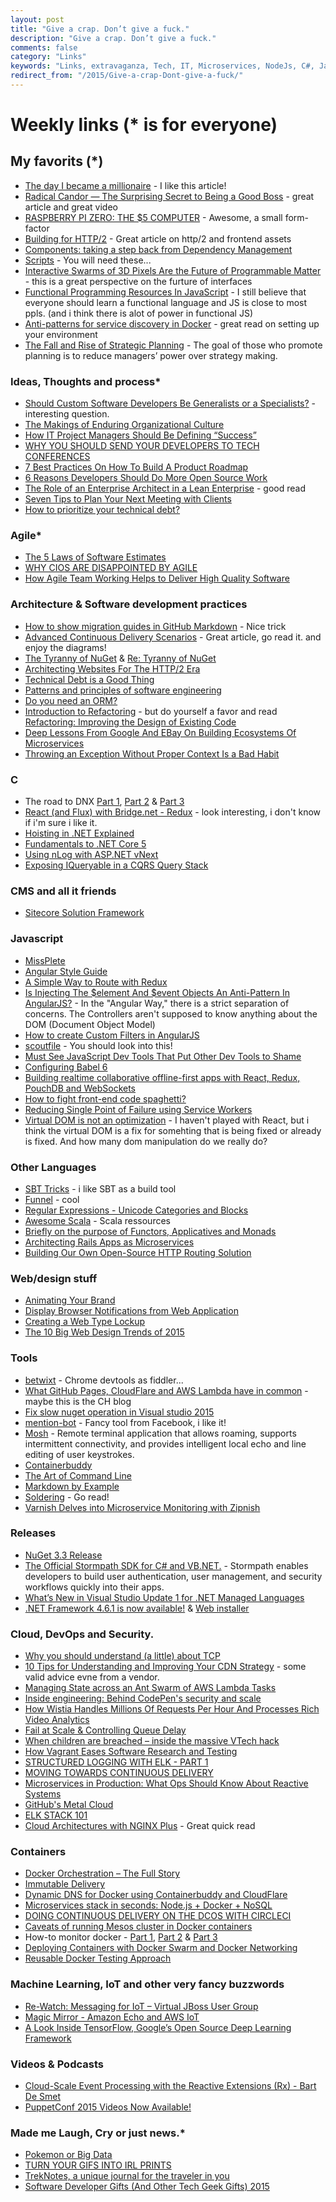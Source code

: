 ```yaml
---
layout: post
title: "Give a crap. Don’t give a fuck."
description: "Give a crap. Don’t give a fuck."
comments: false
category: "Links"
keywords: "Links, extravaganza, Tech, IT, Microservices, NodeJs, C#, Javascript, Solution architecture"
redirect_from: "/2015/Give-a-crap-Dont-give-a-fuck/"
---
```

# Weekly links (* is for everyone) #

##   My favorits (*) ##
  * [The day I became a millionaire](https://medium.com/@dhh/the-day-i-became-a-millionaire-55d7dc4d8293#.vwmvhvou1) - I like this article!
  * [Radical Candor — The Surprising Secret to Being a Good Boss](http://firstround.com/review/radical-candor-the-surprising-secret-to-being-a-good-boss/) - great article and great video
  * [RASPBERRY PI ZERO: THE $5 COMPUTER](https://www.raspberrypi.org/blog/raspberry-pi-zero/) - Awesome, a small form-factor
  * [Building for HTTP/2](http://rmurphey.com/blog/2015/11/25/building-for-http2) - Great article on http/2 and frontend assets
  * [Components: taking a step back from Dependency Management](http://lowlevelbits.org/components-management/)
  * [Scripts](https://github.com/NARKOZ/hacker-scripts) - You will need these...
  * [Interactive Swarms of 3D Pixels Are the Future of Programmable Matter](http://thenewstack.io/interactive-swarms-3d-pixels-future-programmable-matter/) - this is a great perspective on the furture of interfaces
  * [Functional Programming Resources In JavaScript](https://github.com/busypeoples/functional-programming-javascript) - I still believe that everyone should learn a functional language and JS is close to most ppls. (and i think there is alot of power in functional JS)
  * [Anti-patterns for service discovery in Docker](https://www.joyent.com/blog/container-native-discovery) - great read on setting up your environment
  * [The Fall and Rise of Strategic Planning](https://hbr.org/1994/01/the-fall-and-rise-of-strategic-planning) - The goal of those who promote planning is to reduce managers’ power over strategy making.


###  Ideas, Thoughts and process* ###
  * [Should Custom Software Developers Be Generalists or a Specialists?](http://blog.apterainc.com/custom-software/should-custom-software-developers-be-generalists-or-a-specialists) - interesting question.
  * [The Makings of Enduring Organizational Culture](https://www.thoughtworks.com/insights/blog/makings-enduring-organizational-culture)
  * [How IT Project Managers Should Be Defining “Success”](https://dzone.com/articles/how-it-project-managers-should-be-defining-success)
  * [WHY YOU SHOULD SEND YOUR DEVELOPERS TO TECH CONFERENCES](http://code.hootsuite.com/send-your-devs-to-conferences/)
  * [7 Best Practices On How To Build A Product Roadmap](https://dzone.com/articles/7-best-practices-on-how-to-build-a-product-roadmap)
  * [6 Reasons Developers Should Do More Open Source Work](https://dzone.com/articles/6-reasons-developers-should-do-more-open-source-wo)
  * [The Role of an Enterprise Architect in a Lean Enterprise](http://martinfowler.com/articles/ea-in-lean-enterprise.html) - good read
  * [Seven Tips to Plan Your Next Meeting with Clients](https://www.thoughtworks.com/insights/blog/seven-tips-plan-your-next-meeting-clients)
  * [How to prioritize your technical debt?](http://blog.codacy.com/2015/12/01/prioritize-technical-debt/#gs.Mj_vnTo)
 
### Agile* ###
  * [The 5 Laws of Software Estimates](http://ardalis.com/5-laws-of-software-estimates)
  * [WHY CIOS ARE DISAPPOINTED BY AGILE](http://magenic.com/Blog/Post/132/Why-CIOs-are-Disappointed-by-Agile)
  * [How Agile Team Working Helps to Deliver High Quality Software](http://www.benlinders.com/2015/how-agile-team-working-helps-to-deliver-high-quality-software/)

###  Architecture & Software development practices ###
  * [How to show migration guides in GitHub Markdown](https://gist.github.com/staltz/728a18877948f059d570) - Nice trick
  * [Advanced Continuous Delivery Scenarios](http://blog.codeship.com/advanced-continuous-delivery-scenarios/) - Great article, go read it. and enjoy the diagrams!
  * [The Tyranny of NuGet](http://mitchdenny.com/the-tyranny-of-nuget/) & [Re: Tyranny of NuGet](http://paulstovell.com/blog/re-tyranny-of-nuget)
  * [Architecting Websites For The HTTP/2 Era](https://ma.ttias.be/architecting-websites-http2-era/)
  * [Technical Debt is a Good Thing](http://logz.io/blog/technical-debt)
  * [Patterns and principles of software engineering](http://blog.moove-it.com/patterns-and-principles-of-software-engineering/)
  * [Do you need an ORM?](http://enterprisecraftsmanship.com/2015/11/30/do-you-need-an-orm/)
  * [Introduction to Refactoring](http://www.blackbytes.info/2015/12/ruby-refactoring/) - but do yourself a favor and read [Refactoring: Improving the Design of Existing Code](http://www.amazon.com/Refactoring-Improving-Design-Existing-Code/dp/0201485672/)
  * [Deep Lessons From Google And EBay On Building Ecosystems Of Microservices](http://highscalability.com/blog/2015/12/1/deep-lessons-from-google-and-ebay-on-building-ecosystems-of.html)
  * [Throwing an Exception Without Proper Context Is a Bad Habit](http://www.yegor256.com/2015/12/01/rethrow-exceptions.html)
 
###  **C** ###
  * The road to DNX [Part 1](http://blog.marcgravell.com/2015/11/the-road-to-dnx-part-1.html), [Part 2](http://blog.marcgravell.com/2015/11/the-road-to-dnx-part-2.html) & [Part 3](http://blog.marcgravell.com/2015/11/the-road-to-dnxpart-3.html)
  * [React (and Flux) with Bridge.net - Redux](http://www.productiverage.com/react-and-flux-with-bridgenet-redux) - look interesting, i don't know if i'm sure i like it.
  * [Hoisting in .NET Explained](https://alexandrnikitin.github.io/blog/hoisting-in-net-explained/)
  * [Fundamentals to .NET Core 5](http://blogs.msdn.com/b/manjug/archive/2015/11/28/fundamentals-to-net-core-5.aspx)
  * [Using nLog with ASP.NET vNext](http://www.codeproject.com/Tips/1005242/Using-nLog-with-ASP-NET-vNext)
  * [Exposing IQueryable in a CQRS Query Stack](http://buildplease.com/pages/lets-iqueryable/)
 

###  CMS and all it friends ###
  * [Sitecore Solution Framework](https://github.com/Sitecore/Habitat)

###  Javascript  ###
  * [MissPlete](http://xavi.github.io/miss-plete/)
  * [Angular Style Guide](https://github.com/johnpapa/angular-styleguide)
  * [A Simple Way to Route with Redux](http://jlongster.com/A-Simple-Way-to-Route-with-Redux)
  * [Is Injecting The $element And $event Objects An Anti-Pattern In AngularJS?](http://www.bennadel.com/blog/2959-is-injecting-the-element-and-event-objects-an-anti-pattern-in-angularjs.htm) - In the "Angular Way," there is a strict separation of concerns. The Controllers aren't supposed to know anything about the DOM (Document Object Model)
  * [How to create Custom Filters in AngularJS](http://www.infragistics.com/community/blogs/dhananjay_kumar/archive/2015/11/24/how-to-create-custom-filters-in-angularjs.aspx)
  * [scoutfile](https://github.com/bazaarvoice/scoutfile) - You should look into this!
  * [Must See JavaScript Dev Tools That Put Other Dev Tools to Shame](https://medium.com/javascript-scene/must-see-javascript-dev-tools-that-put-other-dev-tools-to-shame-aca6d3e3d925#.oqz7ia2e8)
  * [Configuring Babel 6](http://www.2ality.com/2015/11/configuring-babel6.html)
  * [Building realtime collaborative offline-first apps with React, Redux, PouchDB and WebSockets](http://blog.yld.io/2015/11/30/building-realtime-collaborative-offline-first-apps-with-react-redux-pouchdb-and-web-sockets/)
  * [How to fight front-end code spaghetti?](https://www.future-processing.pl/blog/how-to-fight-front-end-code-spaghetti/)
  * [Reducing Single Point of Failure using Service Workers](http://calendar.perfplanet.com/2015/reducing-single-point-of-failure-using-service-workers/)
  * [Virtual DOM is not an optimization](https://uniphil.github.io/virtual-dom/) - I haven't played with React, but i think the virtual DOM is a fix for somehting that is being fixed or already is fixed. And how many dom manipulation do we really do?


###  Other Languages  ###
  * [SBT Tricks](http://underscore.io/blog/posts/2015/11/09/sbt-commands.html) - i like SBT as a build tool
  * [Funnel](http://oncue.github.io/funnel/) - cool 
  * [Regular Expressions - Unicode Categories and Blocks](http://www.blackwasp.co.uk/RegexUnicodeCategories.aspx)
  * [Awesome Scala](https://github.com/lauris/awesome-scala#) - Scala ressources
  * [Briefly on the purpose of Functors, Applicatives and Monads](https://codetalk.io/posts/2015-11-28-briefly-on-the-purpose-of-functors-applicatives-and-monads.html)
  * [Architecting Rails Apps as Microservices](https://dzone.com/articles/architecting-rails-apps-as-microservices)
  * [Building Our Own Open-Source HTTP Routing Solution](https://tech.zalando.com/blog/building-our-own-open-source-http-routing-solution/)


###  Web/design stuff ###
  * [Animating Your Brand](https://24ways.org/2015/animating-your-brand/)
  * [Display Browser Notifications from Web Application](http://www.9lessons.info/2015/11/display-browser-notifications-from-web.html)
  * [Creating a Web Type Lockup](https://css-tricks.com/creating-web-type-lockup/)
  * [The 10 Big Web Design Trends of 2015](http://www.sitepoint.com/the-10-big-web-design-trends-of-2015/)

###  Tools ###
  * [betwixt](https://github.com/kdzwinel/betwixt) - Chrome devtools as fiddler...
  * [What GitHub Pages, CloudFlare and AWS Lambda have in common](https://orlandodevs.com/blog/github-pages-cloudfront-aws-lambda/) - maybe this is the CH blog
  * [Fix slow nuget operation in Visual studio 2015](http://geekswithblogs.net/anirugu/archive/2015/11/24/fix-slow-nuget-in-visual-studio-2015.aspx?)
  * [mention-bot](https://github.com/facebook/mention-bot) - Fancy tool from Facebook, i like it!
  * [Mosh](https://mosh.mit.edu/) - Remote terminal application that allows roaming, supports intermittent connectivity, and provides intelligent local echo and line editing of user keystrokes.
  * [Containerbuddy](https://github.com/joyent/containerbuddy)
  * [The Art of Command Line](https://github.com/jlevy/the-art-of-command-line/blob/master/README.md)
  * [Markdown by Example](http://stackabuse.com/markdown-by-example/)
  * [Soldering](http://mightyohm.com/files/soldercomic/FullSolderComic_EN.pdf) - Go read!
  * [Varnish Delves into Microservice Monitoring with Zipnish](http://thenewstack.io/varnish-delves-into-microservice-monitoring-with-zipnish/)
 
###  Releases ###
  * [NuGet 3.3 Release](http://blog.nuget.org/20151118/nuget-3.3.html)
  * [The Official Stormpath SDK for C# and VB.NET.](https://github.com/stormpath/stormpath-sdk-dotnet) - Stormpath enables developers to build user authentication, user management, and security workflows quickly into their apps.
  * [What’s New in Visual Studio Update 1 for .NET Managed Languages](http://blogs.msdn.com/b/dotnet/archive/2015/11/30/what-s-new-in-visual-studio-update-1-for-net-managed-languages.aspx?WT.mc_id=DX_MVP4025064)
  * [.NET Framework 4.6.1 is now available!](http://blogs.msdn.com/b/dotnet/archive/2015/11/30/net-framework-4-6-1-is-now-available.aspx?WT.mc_id=DX_MVP4025064) & [Web installer](https://www.microsoft.com/en-us/download/details.aspx?id=49981)

###  Cloud, DevOps and Security.  ###
  * [Why you should understand (a little) about TCP](http://jvns.ca/blog/2015/11/21/why-you-should-understand-a-little-about-tcp/)
  * [10 Tips for Understanding and Improving Your CDN Strategy](https://www.maxcdn.com/blog/cdn-tips-roundup-1/) - some valid advice evne from a vendor.
  * [Managing State across an Ant Swarm of AWS Lambda Tasks](https://medium.com/@edwardbenson/managing-state-across-an-ant-swarm-of-aws-lambda-tasks-f225ff8564ae#.upifaanef)
  * [Inside engineering: Behind CodePen's security and scale](https://scaleyourcode.com/blog/article/24)
  * [How Wistia Handles Millions Of Requests Per Hour And Processes Rich Video Analytics](http://highscalability.com/blog/2015/11/23/how-wistia-handles-millions-of-requests-per-hour-and-process.html)
  * [Fail at Scale & Controlling Queue Delay](http://blog.acolyer.org/2015/11/19/fail-at-scale-controlling-queue-delay/)
  * [When children are breached – inside the massive VTech hack](http://www.troyhunt.com/2015/11/when-children-are-breached-inside.html)
  * [How Vagrant Eases Software Research and Testing](http://thenewstack.io/vagrant-developers-researchers/)
  * [STRUCTURED LOGGING WITH ELK - PART 1](http://engineering.laterooms.com/structured-logging-with-elk-part-1/)
  * [MOVING TOWARDS CONTINUOUS DELIVERY](http://engineering.laterooms.com/moving-towards-continuous-delivery/)
  * [Microservices in Production: What Ops Should Know About Reactive Systems](https://www.typesafe.com/blog/microservices-in-production-what-ops-should-know-about-reactive-systems)
  * [GitHub's Metal Cloud](http://githubengineering.com/githubs-metal-cloud/)
  * [ELK STACK 101](http://code.hootsuite.com/elk-stack-101/)
  * [Cloud Architectures with NGINX Plus](https://www.nginx.com/blog/cloud-architectures/) - Great quick read

### Containers ###
  * [Docker Orchestration – The Full Story](https://railsadventures.wordpress.com/2015/11/15/docker-orchestration-the-full-story/)
  * [Immutable Delivery](http://theagileadmin.com/tag/dockercmroundup/)
  * [Dynamic DNS for Docker using Containerbuddy and CloudFlare](https://www.joyent.com/blog/automatic-dns-updates-with-containerbuddy)
  * [Microservices stack in seconds: Node.js + Docker + NoSQL](https://www.joyent.com/blog/how-to-dockerize-a-complete-application)
  * [DOING CONTINUOUS DELIVERY ON THE DCOS WITH CIRCLECI](https://mesosphere.com/blog/2015/11/06/continuous-delivery-with-circleci/)
  * [Caveats of running Mesos cluster in Docker containers](http://container-solutions.com/caveats-of-running-mesos-cluster-in-docker-containers/)
  * How-to monitor docker - [Part 1](https://www.datadoghq.com/blog/the-docker-monitoring-problem/), [Part 2](https://www.datadoghq.com/blog/how-to-monitor-docker-resource-metrics/) & [Part 3](https://www.datadoghq.com/blog/how-to-collect-docker-metrics/)
  * [Deploying Containers with Docker Swarm and Docker Networking](http://www.javacodegeeks.com/2015/11/deploying-containers-docker-swarm-docker-networking.html)
  * [Reusable Docker Testing Approach](https://markosrendell.wordpress.com/2015/11/26/reusable-docker-testing-approach/)

### Machine Learning, IoT and other very fancy buzzwords ###
  * [Re-Watch: Messaging for IoT – Virtual JBoss User Group](http://developerblog.redhat.com/2015/11/30/messaging-for-iot-virtual-jboss-user-group/)
  * [Magic Mirror - Amazon Echo and AWS IoT](https://www.hackster.io/mexitek/magic-mirror-amazon-echo-and-aws-iot-29bba5)
  * [A Look Inside TensorFlow, Google’s Open Source Deep Learning Framework](http://thenewstack.io/look-inside-tensorflow-googles-open-source-deep-learning-framework/)
 
###  Videos & Podcasts ###
  * [Cloud-Scale Event Processing with the Reactive Extensions (Rx) - Bart De Smet](https://vimeo.com/132192255) 
  * [PuppetConf 2015 Videos Now Available!](https://puppetlabs.com/blog/puppetconf-2015-videos-now-available)
 

###  Made me Laugh, Cry or just news.* ###
  * [Pokemon or Big Data](https://pixelastic.github.io/pokemonorbigdata/)
  * [TURN YOUR GIFS INTO IRL PRINTS](http://gifpop.io/)
  * [TrekNotes, a unique journal for the traveler in you](https://treknotes.co/)
  * [Software Developer Gifts (And Other Tech Geek Gifts) 2015](http://simpleprogrammer.com/2015/11/30/software-developer-gifts-and-other-tech-geek-gifts-2015/)



